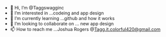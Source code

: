 - 👋 Hi, I’m @Taggswagginc
- 👀 I’m interested in ...codeing and app design 
- 🌱 I’m currently learning ...github and how it works
- 💞️ I’m looking to collaborate on ... new app design 
- 📫 How to reach me ...Joshua Rogers @Tagg.it.colorful420@gmail.com 


<!---
Taggswagginc/Taggswagginc is a ✨ special ✨ repository because its `README.md` (this file) appears on your GitHub profile.
You can click the Preview link to take a look at your changes.
--->
